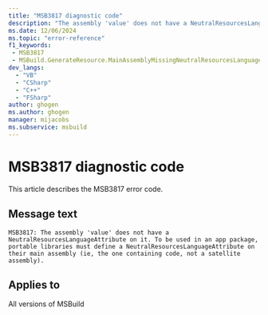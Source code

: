 ```yaml
---
title: "MSB3817 diagnostic code"
description: "The assembly 'value' does not have a NeutralResourcesLanguageAttribute on it. To be used in an app package, portable libraries must define a NeutralResourcesLanguageAttribute on their main assembly (ie, the one containing code, not a satellite assembly)."
ms.date: 12/06/2024
ms.topic: "error-reference"
f1_keywords:
 - MSB3817
 - MSBuild.GenerateResource.MainAssemblyMissingNeutralResourcesLanguage
dev_langs:
  - "VB"
  - "CSharp"
  - "C++"
  - "FSharp"
author: ghogen
ms.author: ghogen
manager: mijacobs
ms.subservice: msbuild
---
```


# MSB3817 diagnostic code

<!-- :::ErrorDefinitionDescription::: -->
<!-- :::editable-content name="introDescription"::: -->
This article describes the MSB3817 error code.
<!-- :::editable-content-end::: -->

## Message text

```output
MSB3817: The assembly 'value' does not have a NeutralResourcesLanguageAttribute on it. To be used in an app package, portable libraries must define a NeutralResourcesLanguageAttribute on their main assembly (ie, the one containing code, not a satellite assembly).
```

<!-- :::editable-content name="postOutputDescription"::: -->
<!--
{StrBegin="MSB3817: "}
-->
<!-- :::editable-content-end::: -->
<!-- :::ErrorDefinitionDescription-end::: -->

## Applies to

All versions of MSBuild
